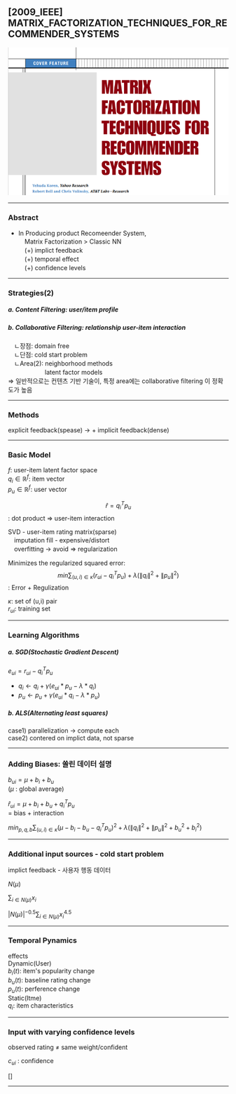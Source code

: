 ## [2009_IEEE] MATRIX_FACTORIZATION_TECHNIQUES_FOR_RECOMMENDER_SYSTEMS

![main](./image/main.PNG)

---

### Abstract
- In Producing product Recomeender System,  
　Matrix Factorization > Classic NN  
　(+) implict feedback  
　(+) temporal effect  
　(+) confidence levels  

---
### Strategies(2)
##### a. Content Filtering: user/item profile
##### b. Collaborative Filtering: relationship user-item interaction
　ㄴ장점: domain free  
　ㄴ단점: cold start problem  
　ㄴArea(2): neighborhood methods  
　　　　　　latent factor models  
=> 일반적으로는 컨텐츠 기반 기술이, 특정 area에는 collaborative filtering 이 정확도가 높음

---
### Methods
explicit feedback(spease) -> + implicit feedback(dense)

---
### Basic Model

$f$: user-item latent factor space   
$q_i \in \mathbb{R}^f$: item vector   
$p_u \in \mathbb{R}^f$: user vector   
  
$$\hat{r}=q_i^Tp_u$$: dot product => user-item interaction   

SVD - user-item rating matrix(sparse)  
　imputation fill - expensive/distort  
　overfitting -> avoid => regularization  

Minimizes the regularized squared error:  
$$min\sum_{(u,i)\in \kappa}(r_{ui}-q_i^Tp_u)+ \lambda (\left \| q_i \right \|^2+\left \| p_u \right \|^2)$$: Error + Regulization  

$\kappa$: set of (u,i) pair  
$r_{ui}$: training set  

---
### Learning Algorithms
##### a. SGD(Stochastic Gradient Descent)
$e_{ui}=r_{ui}-q_i^Tp_u$  
- $q_i \leftarrow q_i + \gamma (e_{ui}*p_u-\lambda *q_i)$  
- $p_u \leftarrow p_u + \gamma (e_{ui}*q_i-\lambda *p_u)$  

##### b. ALS(Alternating least squares)
case1) parallelization -> compute each  
case2) contered on implict data, not sparse  

---
### Adding Biases: 쏠린 데이터 설명 

$b_{ui} = \mu  + b_i+ b_u$   
($\mu$ : global average)  

$\hat{r}_{ui} = \mu+ b_i+ b_u + q_i^Tp_u$  
 = bias + interaction  

$min_{p,q,b}\sum_{(u,i)\in \kappa}(\mu- b_i- b_u - q_i^Tp_u)^2 + \lambda (\left \| q_i \right \|^2+\left \| p_u \right \|^2 + b_u^2 + b_i^2)$  

---
### Additional input sources - cold start problem  
implict feedback - 사용자 행동 데이터   

$N(\mu)$  

$\sum_{i\in N(\mu)} x_i$  

$| N(\mu)|^{-0.5}\sum_{i \in N(\mu)} x_i^{4.5}$  

---
### Temporal Pynamics
effects  
Dynamic(User)  
$b_i(t)$: item's popularity change  
$b_u(t)$: baseline rating change  
$p_u(t)$: perference change  
Static(Itme)  
$q_i$: item characteristics  

---
### Input with varying confidence levels
observed rating $\neq$ same weight/confident  

$c_{ui}$ : confidence   


$[]$

---

